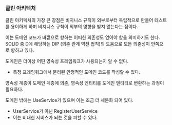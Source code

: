 ### 클린 아키텍처

클린 아키텍처의 가장 큰 장점은 비지니스 규칙이 외부로부터 독립적으로 만들어 테스트를 용이하게 하며 비지니스 규칙이 외부의 영향을 받지 않는다는 점이다.

이는 도메인 코드가 바깥으로 향하는 어떠한 의존성도 없어야 함을 의미하기도 한다. SOLID 중 D에 해당하는 DIP (의존 관계 역전 법칙)의 도움으로 모든 의존성이 안쪽으로 향하고 있다.

도메인은 더이상 어떤 영속성 프레임워크가 사용되는지 알 수 없다.
- 특정 프레임워크에서 분리된 안정적인 도메인 코드를 작성할 수 있다.

영속성 계층이 도메인 계층에 의존, 영속성 엔티티를 도메인 엔티티로 변환하는 과정이 필요하다.

도메인 밖에는 UseService가 있으며 이는 조금 더 세분화 되어 있다.
- UserService가 아닌 RegisterUserService
- 이는 비대한 서비스가 되는 것을 피할 수 있다.